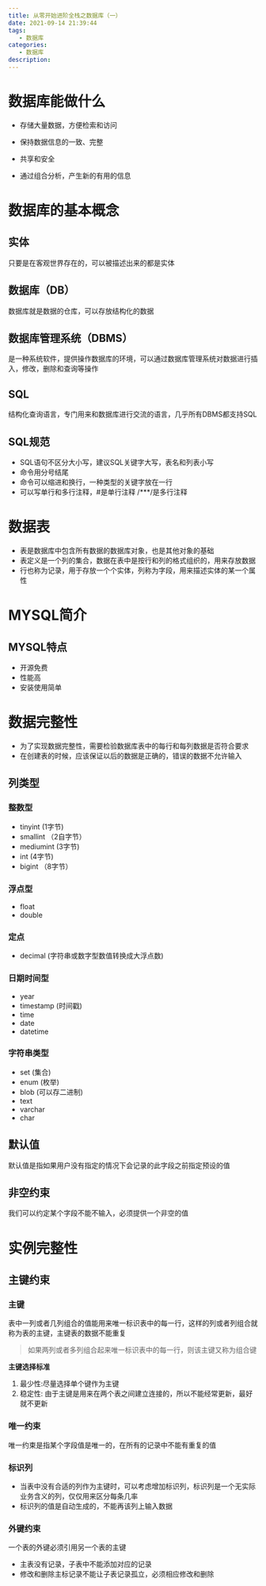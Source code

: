 ```yaml
---
title: 从零开始进阶全栈之数据库（一）
date: 2021-09-14 21:39:44
tags:
   - 数据库
categories:
   - 数据库
description:
---
```


# 数据库能做什么

<!-- more -->

- 存储大量数据，方便检索和访问

- 保持数据信息的一致、完整

- 共享和安全

- 通过组合分析，产生新的有用的信息


# 数据库的基本概念

## 实体
只要是在客观世界存在的，可以被描述出来的都是实体

## 数据库（DB）
数据库就是数据的仓库，可以存放结构化的数据

## 数据库管理系统（DBMS）
是一种系统软件，提供操作数据库的环境，可以通过数据库管理系统对数据进行插入，修改，删除和查询等操作

## SQL
结构化查询语言，专门用来和数据库进行交流的语言，几乎所有DBMS都支持SQL

## SQL规范

- SQL语句不区分大小写，建议SQL关键字大写，表名和列表小写
- 命令用分号结尾
- 命令可以缩进和换行，一种类型的关键字放在一行
- 可以写单行和多行注释，#是单行注释 /***/是多行注释

# 数据表

- 表是数据库中包含所有数据的数据库对象，也是其他对象的基础
- 表定义是一个列的集合，数据在表中是按行和列的格式组织的，用来存放数据
- 行也称为记录，用于存放一个个实体，列称为字段，用来描述实体的某一个属性

# MYSQL简介

## MYSQL特点

- 开源免费
- 性能高
- 安装使用简单

# 数据完整性

- 为了实现数据完整性，需要检验数据库表中的每行和每列数据是否符合要求
- 在创建表的时候，应该保证以后的数据是正确的，错误的数据不允许输入

## 列类型
### 整数型

- tinyint  (1字节)
- smallint  （2自字节）
- mediumint  (3字节)
- int      (4字节)
- bigint   （8字节）

### 浮点型

- float   
- double

### 定点

- decimal  (字符串或数字型数值转换成大浮点数)

### 日期时间型

- year
- timestamp   (时间戳)
- time
- date
- datetime

### 字符串类型

- set   (集合)
- enum  (枚举)
- blob  (可以存二进制)
- text
- varchar
- char

## 默认值
默认值是指如果用户没有指定的情况下会记录的此字段之前指定预设的值

## 非空约束
我们可以约定某个字段不能不输入，必须提供一个非空的值

# 实例完整性

## 主键约束

### 主键
表中一列或者几列组合的值能用来唯一标识表中的每一行，这样的列或者列组合就称为表的主键，主键表的数据不能重复

> 如果两列或者多列组合起来唯一标识表中的每一行，则该主键又称为组合键

**主键选择标准**

1. 最少性:尽量选择单个键作为主键
2. 稳定性: 由于主键是用来在两个表之间建立连接的，所以不能经常更新，最好就不更新

### 唯一约束

唯一约束是指某个字段值是唯一的，在所有的记录中不能有重复的值

### 标识列
- 当表中没有合适的列作为主键时，可以考虑增加标识列，标识列是一个无实际业务含义的列，仅仅用来区分每条几率
- 标识列的值是自动生成的，不能再该列上输入数据

### 外键约束

一个表的外键必须引用另一个表的主键

- 主表没有记录，子表中不能添加对应的记录
- 修改和删除主标记录不能让子表记录孤立，必须相应修改和删除









<!-- markdownlint-disable MD041 MD002--> 